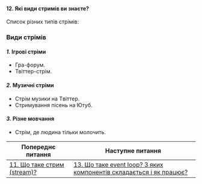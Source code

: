 #### 12. Які види стримів ви знаєте?

Список різних типів стрімів:

### **Види стрімів**

#### *1.* **Ігрові стріми**

*   Гра-форум.
*   Твіттер-стрім.

#### *2.* **Музичні стріми**

*   Стрім музики на Tвіттер.
*   Стримування пісень на Ютуб.

#### *3.* **Різне мовчання**

*   Стрім, де людина тільки молочить.

| Попереднє питання | Наступне питання |
|---|---|
| [11. Що таке стрим (stream)?](./junior/nodejs/what-is-a-stream.md)  | [13. Що таке event loop? З яких компонентів складається і як працює?](./junior/nodejs/what-is-an-event-loop-its-components-and-how-does-it-work.md) |